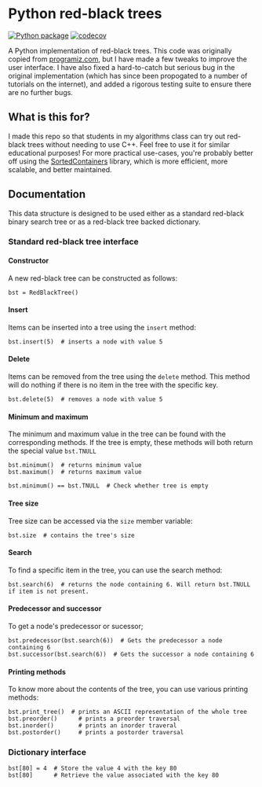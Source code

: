 # Python red-black trees

[![Python package](https://github.com/emilydolson/python-red-black-trees/actions/workflows/python-package.yml/badge.svg)](https://github.com/emilydolson/python-red-black-trees/actions/workflows/python-package.yml) [![codecov](https://codecov.io/gh/emilydolson/python-red-black-trees/branch/main/graph/badge.svg?token=0LAOX0AEZY)](https://codecov.io/gh/emilydolson/python-red-black-trees)

A Python implementation of red-black trees. This code was originally copied from [programiz.com](https://www.programiz.com/dsa/red-black-tree), but I have made a few tweaks to improve the user interface. I have also fixed a hard-to-catch but serious bug in the original implementation (which has since been propogated to a number of tutorials on the internet), and added a rigorous testing suite to ensure there are no further bugs.

## What is this for?

I made this repo so that students in my algorithms class can try out red-black trees without needing to use C++. Feel free to use it for similar educational purposes! For more practical use-cases, you're probably better off using the [SortedContainers](http://www.grantjenks.com/docs/sortedcontainers/) library, which is more efficient, more scalable, and better maintained.


## Documentation

This data structure is designed to be used either as a standard red-black binary search tree or as a red-black tree backed dictionary.

### Standard red-black tree interface

#### Constructor

A new red-black tree can be constructed as follows:

```
bst = RedBlackTree()
```

#### Insert

Items can be inserted into a tree using the `insert` method:

```
bst.insert(5)  # inserts a node with value 5
```

#### Delete

Items can be removed from the tree using the `delete` method. This method will do nothing if
there is no item in the tree with the specific key.

```
bst.delete(5)  # removes a node with value 5
```

#### Minimum and maximum

The minimum and maximum value in the tree can be found with the corresponding methods. If the tree is empty, these methods will both return the special value `bst.TNULL`

```
bst.minimum()  # returns minimum value
bst.maximum()  # returns maximum value

bst.minimum() == bst.TNULL  # Check whether tree is empty
```

#### Tree size

Tree size can be accessed via the `size` member variable:

```
bst.size  # contains the tree's size
```

#### Search

To find a specific item in the tree, you can use the search method:

```
bst.search(6)  # returns the node containing 6. Will return bst.TNULL if item is not present.
```

#### Predecessor and successor

To get a node's predecessor or sucessor;

```
bst.predecessor(bst.search(6))  # Gets the predecessor a node containing 6
bst.successor(bst.search(6))  # Gets the successor a node containing 6

```

#### Printing methods

To know more about the contents of the tree, you can use various printing methods:

```
bst.print_tree()  # prints an ASCII representation of the whole tree
bst.preorder()      # prints a preorder traversal
bst.inorder()       # prints an inorder traveral
bst.postorder()     # prints a postorder traversal
```

### Dictionary interface

```
bst[80] = 4  # Store the value 4 with the key 80
bst[80]      # Retrieve the value associated with the key 80
```
